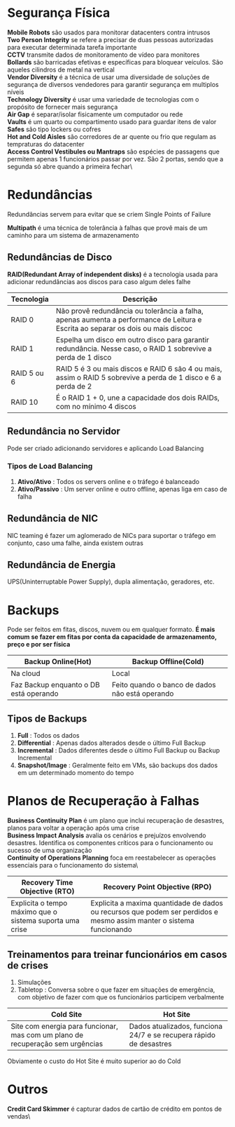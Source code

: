 # Segurança Física 

**Mobile Robots** são usados para monitorar datacenters contra intrusos\
**Two Person Integrity** se refere a precisar de duas pessoas autorizadas para executar determinada tarefa importante\
**CCTV** transmite dados de monitoramento de vídeo para monitores\
**Bollards** são barricadas efetivas e específicas para bloquear veículos. São aqueles cilindros de metal na vertical\
**Vendor Diversity** é a técnica de usar uma diversidade de soluções de segurança de diversos vendedores para garantir segurança em multiplos níveis\
**Technology Diversity** é usar uma variedade de tecnologias com o propósito de fornecer mais segurança\
**Air Gap** é separar/isolar fisicamente um computador ou rede\
**Vaults** é um quarto ou compartimento usado para guardar itens de valor\
**Safes** são tipo lockers ou cofres\
**Hot and Cold Aisles** são corredores de ar quente ou frio que regulam as tempraturas do datacenter\
**Access Control Vestibules ou Mantraps** são espécies de passagens que permitem apenas 1 funcionários passar por vez. São 2 portas, sendo que a segunda só abre quando a primeira fechar\

# Redundâncias
Redundâncias servem para evitar que se criem Single Points of Failure

**Multipath** é uma técnica de tolerância à falhas que provê mais de um caminho para um sistema de armazenamento

## Redundâncias de Disco

**RAID(Redundant Array of independent disks)** é a tecnologia usada para adicionar redundâncias aos discos para caso algum deles falhe

| Tecnologia | Descrição |
| ---------- | --------- |
| RAID 0 | Não provê redundância ou tolerância a falha, apenas aumenta a performance de Leitura e Escrita ao separar os dois ou mais discoc |
| RAID 1 | Espelha um disco em outro disco para garantir redundância. Nesse caso, o RAID 1 sobrevive a perda de 1 disco |
| RAID 5 ou 6 | RAID 5 é 3 ou mais discos e RAID 6 são 4 ou mais, assim o RAID 5 sobrevive a perda de 1 disco e 6 a perda de 2 |
| RAID 10 | É o RAID 1 + 0, une a capacidade dos dois RAIDs, com no mínimo 4 discos |

## Redundância no Servidor

Pode ser criado adicionando servidores e aplicando Load Balancing

### Tipos de Load Balancing

1. **Ativo/Ativo** : Todos os servers online e o tráfego é balanceado
2. **Ativo/Passivo** : Um server online e outro offline, apenas liga em caso de falha

## Redundância de NIC

NIC teaming é fazer um aglomerado de NICs para suportar o tráfego em conjunto, caso uma falhe, ainda existem outras

## Redundância de Energia

UPS(Uninterruptable Power Supply), dupla alimentação, geradores, etc.

# Backups

Pode ser feitos em fitas, discos, nuvem ou em qualquer formato. **É mais comum se fazer em fitas por conta da capacidade de armazenamento, preço e por ser física**

| Backup Online(Hot) | Backup Offline(Cold) |
| ---------- | --------- |
| Na cloud | Local |
| Faz Backup enquanto o DB está operando | Feito quando o banco de dados não está operando |

## Tipos de Backups

1. **Full** : Todos os dados
2. **Differential** : Apenas dados alterados desde o último Full Backup
3. **Incremental** : Dados diferentes desde o último Full Backup ou Backup Incremental
4. **Snapshot/Image** : Geralmente feito em VMs, são backups dos dados em um determinado momento do tempo

# Planos de Recuperação à Falhas

**Business Continuity Plan** é um plano que inclui recuperação de desastres, planos para voltar a operação após uma crise\
**Business Impact Analysis** avalia os cenários e prejuízos envolvendo desastres. Identifica os componentes críticos para o funcionamento ou sucesso de uma organização \
**Continuity of Operations Planning** foca em reestabelecer as operações essenciais para o funcionamento do sistema\


| Recovery Time Objective (RTO) | Recovery Point Objective (RPO) |
| ---------- | --------- |
| Explicita o tempo máximo que o sistema suporta uma crise | Explicita a maxima quantidade de dados ou recursos que podem ser perdidos e mesmo assim manter o sistema funcionando |

## Treinamentos para treinar funcionários em casos de crises

1. Simulações
2. Tabletop : Conversa sobre o que fazer em situações de emergência, com objetivo de fazer com que os funcionários participem verbalmente


| Cold Site | Hot Site |
| ---------- | --------- |
| Site com energia para funcionar, mas com um plano de recuperação sem urgências | Dados atualizados, funciona 24/7 e se recupera rápido de desastres |

Obviamente o custo do Hot Site é muito superior ao do Cold

# Outros

**Credit Card Skimmer** é capturar dados de cartão de crédito em pontos de vendas\
